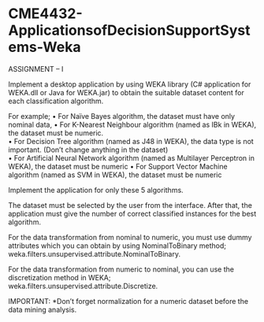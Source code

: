 # CME4432-ApplicationsofDecisionSupportSystems-Weka
ASSIGNMENT – I

Implement a desktop application by using WEKA library (C# application for WEKA.dll or Java for WEKA.jar) to obtain the suitable dataset content for each classification algorithm. 

For example; 
•	For Naïve Bayes algorithm, the dataset must have only nominal data,
•	For K-Nearest Neighbour algorithm (named as IBk in WEKA), the dataset must be numeric.  
•	For Decision Tree algorithm (named as J48 in WEKA), the data type is not important. (Don’t change anything in the dataset)   
•	For Artificial Neural Network algorithm (named as Multilayer Perceptron in WEKA), the dataset must be numeric 
•	For Support Vector Machine algorithm (named as SVM in WEKA), the dataset must be numeric 

Implement the application for only these 5 algorithms.

The dataset must be selected by the user from the interface. After that, the application must give the number of correct classified instances for the best algorithm.

For the data transformation from nominal to numeric, you must use dummy attributes which you can obtain by using NominalToBinary method;
weka.filters.unsupervised.attribute.NominalToBinary. 

For the data transformation from numeric to nominal, you can use the discretization method in WEKA;
weka.filters.unsupervised.attribute.Discretize.

IMPORTANT: 
*Don’t forget normalization for a numeric dataset before the data mining analysis.
